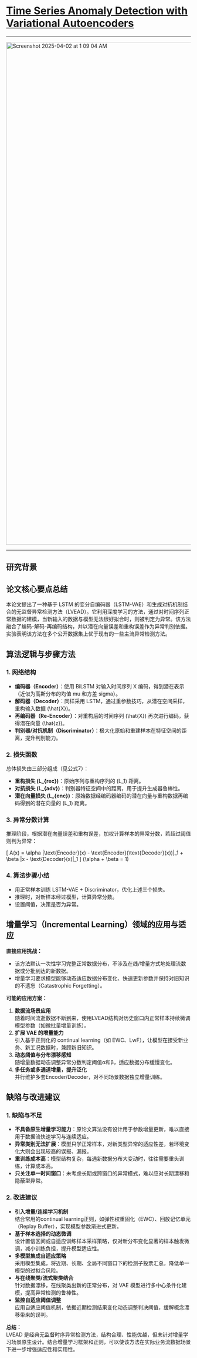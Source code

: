 


# [Time Series Anomaly Detection with Variational Autoencoders](https://arxiv.org/abs/1907.01702v1)

----

<img width="1366" alt="Screenshot 2025-04-02 at 1 09 04 AM" src="https://github.com/user-attachments/assets/3007dc19-7831-4d69-83e9-8939a2dfe468" />

-----

## **研究背景**

论文核心要点总结
-------------------------------

本论文提出了一种基于 LSTM 的变分自编码器（LSTM-VAE）和生成对抗机制结合的无监督异常检测方法（LVEAD）。它利用深度学习的方法，通过对时间序列正常数据的建模，当新输入的数据与模型无法很好拟合时，则被判定为异常。该方法融合了编码-解码-再编码结构，并以潜在向量误差和重构误差作为异常判别依据。实验表明该方法在多个公开数据集上优于现有的一些主流异常检测方法。

算法逻辑与步骤方法
-------------------------------

### 1. 网络结构

- **编码器（Encoder）**：使用 BiLSTM 对输入时间序列 X 编码，得到潜在表示（近似为高斯分布的均值 mu 和方差 sigma）。
- **解码器（Decoder）**：同样采用 LSTM，通过重参数技巧，从潜在空间采样，重构输入数据 \(\hat{X}\)。
- **再编码器（Re-Encoder）**：对重构后的时间序列 \(\hat{X}\) 再次进行编码，获得潜在向量 \(\hat{z}\)。
- **判别器/对抗机制（Discriminator）**：极大化原始和重建样本在特征空间的距离，提升判别能力。

### 2. 损失函数

总体损失由三部分组成（见公式7）：  
- **重构损失 \(L_{rec}\)**：原始序列与重构序列的 \(L_1\) 距离。
- **对抗损失 \(L_{adv}\)**：判别器特征空间中的距离，用于提升生成器鲁棒性。
- **潜在向量损失 \(L_{enc}\)**：原始数据经编码器编码的潜在向量与重构数据再编码得到的潜在向量的 \(L_1\) 距离。

### 3. 异常分数计算

推理阶段，根据潜在向量误差和重构误差，加权计算样本的异常分数，若超过阈值则判为异常：

\[
A(x) = \alpha \|\text{Encoder}(x) - \text{Encoder}(\text{Decoder}(x))\|_1 + \beta \|x - \text{Decoder}(x)\|_1
\]
\(\alpha + \beta = 1\)

### 4. 算法步骤小结

- 用正常样本训练 LSTM-VAE + Discriminator，优化上述三个损失。
- 推理时，对新样本经过模型，计算异常分数。
- 设置阈值，决策是否为异常。

增量学习（Incremental Learning）领域的应用与适应
-------------------------------

**直接应用挑战：**

- 该方法默认一次性学习完整正常数据分布，不涉及在线/增量方式地处理流数据或分批到达的新数据。
- 增量学习要求模型能够动态适应数据分布变化、快速更新参数并保持对旧知识的不遗忘（Catastrophic Forgetting）。

**可能的应用方案：**

1. **数据流场景应用**  
   随着时间流逝数据不断到来，使用LVEAD结构对历史窗口内正常样本持续微调模型参数（如微批量增量训练）。
2. **扩展 VAE 的增量能力**   
   引入基于正则化的 continual learning（如 EWC、LwF），让模型在接受新业务、新工况数据时，兼顾新旧知识。
3. **动态阈值与分布漂移感知**  
   随增量数据动态调整异常分数判定阈值α和β，适应数据分布缓慢变化。
4. **多任务或多通道增量，提升泛化**  
   并行维护多套Encoder/Decoder，对不同场景数据独立增量训练。

缺陷与改进建议
-------------------------------

### 1. 缺陷与不足

- **不具备原生增量学习能力**：原论文算法没有设计用于参数增量更新，难以直接用于数据流快速学习与连续适应。
- **异常类别无法扩展**：模型只学正常样本，对新类型异常的适应性差，若环境变化大则会出现较高的误报、漏报。
- **重训练成本高**：模型结构复杂，每遇新数据分布大变动时，往往需要重头训练，计算成本高。
- **只关注单一时间窗口**：未考虑长期或跨窗口的异常模式，难以应对长期漂移和隐蔽型异常。

### 2. 改进建议

- **引入增量/连续学习机制**  
  结合常用的continual learning正则，如弹性权重固化（EWC）、回放记忆单元（Replay Buffer），实现模型参数渐进式更新。
- **基于样本选择的动态微调**  
  设计置信区间或自适应训练样本采样策略，仅对新分布变化显著的样本触发微调，减小训练负担，提升模型适应性。
- **多模型集成自适应策略**  
  采用模型集成，将近期、长期、全局不同窗口下的检测子投票汇总，降低单一模型的过拟合风险。
- **与在线聚类/流式聚类结合**  
  针对数据漂移，在线聚类出新的正常分布，对 VAE 模型进行多中心条件化建模，提高异常检测的鲁棒性。
- **监控自适应阈值调整**  
  应用自适应阈值机制，依据近期检测结果变化动态调整判决阈值，缓解概念漂移带来的误判。

**总结：**  
LVEAD 是经典无监督时序异常检测方法，结构合理、性能优越，但未针对增量学习场景原生设计。结合增量学习框架和正则，可以使该方法在实际业务流数据场景下进一步增强适应性和实用性。
